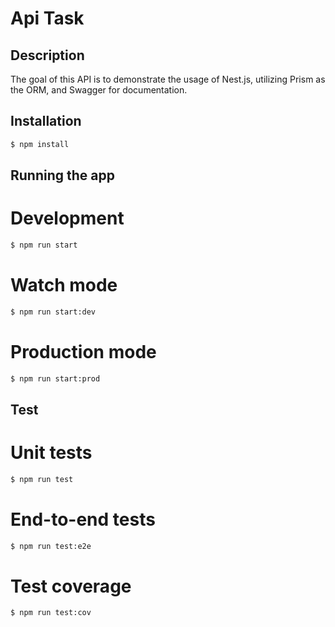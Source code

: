 # Api Task

## Description
The goal of this API is to demonstrate the usage of Nest.js, utilizing Prism as the ORM, and Swagger for documentation.

## Installation

```bash
$ npm install
```

## Running the app

# Development
```bash
$ npm run start
```
# Watch mode
```bash
$ npm run start:dev
```
# Production mode
```bash
$ npm run start:prod
```

## Test

# Unit tests
```bash
$ npm run test
```

# End-to-end tests
```bash
$ npm run test:e2e
```

# Test coverage
```bash
$ npm run test:cov
```

